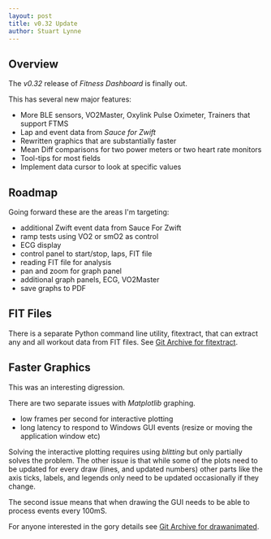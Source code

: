 ```yaml
---
layout: post
title: v0.32 Update
author: Stuart Lynne
---
```


## Overview

The *v0.32* release of *Fitness Dashboard* is finally out. 

This has several new major features:

- More BLE sensors, VO2Master, Oxylink Pulse Oximeter, Trainers that support FTMS
- Lap and event data from *Sauce for Zwift*
- Rewritten graphics that are substantially faster
- Mean Diff comparisons for two power meters or two heart rate monitors
- Tool-tips for most fields
- Implement data cursor to look at specific values


## Roadmap

Going forward these are the areas I'm targeting:

- additional Zwift event data from Sauce For Zwift
- ramp tests using VO2 or smO2 as control
- ECG display
- control panel to start/stop, laps, FIT file 
- reading FIT file for analysis
- pan and zoom for graph panel
- additional graph panels, ECG, VO2Master
- save graphs to PDF

## FIT Files

There is a separate Python command line utility, fitextract, that can extract any and all workout data 
from FIT files. See [Git Archive for fitextract](https://github.com/stuartlynne/fitextract).


## Faster Graphics

This was an interesting digression. 

There are two separate issues with *Matplotlib* graphing. 

- low frames per second for interactive plotting
- long latency to respond to Windows GUI events (resize or moving the application window etc)

Solving the interactive plotting requires using *blitting* but only partially solves the problem.
The other issue is that while some of the plots need to be updated for every draw (lines, and updated
numbers) other parts like the axis ticks, labels, and legends only need to be updated occasionally
if they change. 

The second issue means that when drawing the GUI needs to be able to process events every 100mS.

For anyone interested in the gory details see [Git Archive for drawanimated](https://github.com/stuartlynne/drawanimated).



